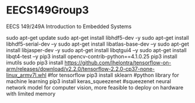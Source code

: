 # EECS149Group3
EECS 149/249A Introduction to Embedded Systems

sudo apt-get update
sudo apt-get install libhdf5-dev -y 
sudo apt-get install libhdf5-serial-dev –y 
sudo apt-get install libatlas-base-dev –y 
sudo apt-get install libjasper-dev -y 
sudo apt-get install libqtgui4 –y
sudo apt-get install libqt4-test –y
pip3 install opencv-contrib-python==4.1.0.25
pip3 install imutils
sudo pip3 install https://github.com/lhelontra/tensorflow-on-arm/releases/download/v2.2.0/tensorflow-2.2.0-cp37-none-linux_armv7l.whl #for tensorflow
pip3 install sklearn #python library for machine learning
pip3 install keras_squeezenet #squeezenet neural network model for computer vision, more feasible to deploy on hardware with limited memory

